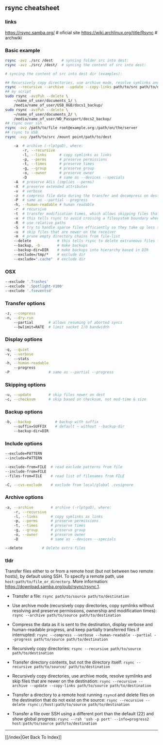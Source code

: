 ## rsync cheatsheet

### links
https://rsync.samba.org/            # oficial site
https://wiki.archlinux.org/title/Rsync  # archwiki

### Basic example

```bash
rsync -avz ./src /dest    # syncing folder src into dest:
rsync -avz ./src/ /dest/  # syncing the content of src into dest:

# syncing the content of src into dest dir (examples):

## Recursively copy directories, use archive mode, resolve symlinks and skip files that are newer on the destination:
rsync --recursive --archive --update --copy-links path/to/src path/to/dest
## my script
sudo rsync -avzPuh --delete \
    ~/name_of_user/documents_1/ \
    /media/name_of_user/USB_8GB/docs1_backup/
sudo rsync -avzPuh --delete \
    ~/name_of_user/documents_2/ \
    /media/name_of_user/WD_Passport/docs2_backup/
## rsync over ssh
rsync -avz /path/to/file root@example.org:/path/on/the/server
## rsync to USB
rsync -avp /path/to/src /mount point/path/to/dest

    -a  # archive (-rlptgoD), where:
        -r, --recursive
        -l, --links      # copy symlinks as links
        -p, --perms      # preserve permissions
        -t, --times      # preserve times
        -g, --group      # preserve group
        -o, --owner      # preserve owner
        -D               # same as --devices --specials
    -A  # preserve ACLs (implies --perms)
    -X  # preserve extended attributes
    -v  # verbose
    -z  # compress file data during the transfer and decompress on destination
    -P  # same as --partial --progress
    -h, --human-readable # human readable
    -r  # recursive
    -t  # transfer modification times, which allows skipping files that have not been modified on future uploads
    -x  # this tells rsync to avoid crossing a filesystem boundary when recursing
    -R  # use relative paths
    -S  # try to handle sparse files efficiently so they take up less space on the destination
    -u  # skip files that are newer on the receiver
    -m  # prune empty directory chains from file-list
    --delete            # this tells rsync to delete extraneous files from the receiving side (ones that aren't on the sending side)
    --backup, -b        # make backups
    --backup-dir=DIR    # make backups into hierarchy based in DIR
    --exclude=/tmp/*    # exclude dir
    --exclude=".cache"  # exclude dir
```

### OSX

```bash
--exclude '.Trashes'
--exclude '.Spotlight-V100'
--exclude '.fseventsd'
```

### Transfer options

```bash
-z, --compress
-n, --dry-run
    --partial       # allows resuming of aborted syncs
    --bwlimit=RATE  # limit socket I/O bandwidth
```

### Display options

```bash
-q, --quiet
-v, --verbose
    --stats
-h, --human-readable
    --progress
-P                  # same as --partial --progress
```

### Skipping options

```bash
-u, --update        # skip files newer on dest
-c, --checksum      # skip based on checksum, not mod-time & size
```

### Backup options

```bash
-b, --backup           # backup with suffix
    --suffix=SUFFIX    # default ~ without --backup-dir
    --backup-dir=DIR
```

### Include options

```bash
--exclude=PATTERN
--include=PATTERN
```

```bash
--exclude-from=FILE  # read exclude patterns from file
--include-from=FILE
--files-from=FILE    # read list of filenames from FILE
```

```bash
-C, --cvs-exclude    # exclude from local/global .cvsignore
```

### Archive options

```bash
-a, --archive        # archive (-rlptgoD), where:
    -r, --recursive
    -l, --links      # copy symlinks as links
    -p, --perms      # preserve permissions
    -t, --times      # preserve times
    -g, --group      # preserve group
    -o, --owner      # preserve owner
    -D               # same as --devices --specials
```

```bash
--delete         # Delete extra files
```

### tldr

Transfer files either to or from a remote host (but not between two remote hosts), by default using SSH.
To specify a remote path, use `host:path/to/file_or_directory`.
More information: https://download.samba.org/pub/rsync/rsync.1.

- Transfer a file:
`rsync path/to/source path/to/destination`

- Use archive mode (recursively copy directories, copy symlinks without resolving and preserve permissions, ownership and modification times):
`rsync --archive path/to/source path/to/destination`

- Compress the data as it is sent to the destination, display verbose and human-readable progress, and keep partially transferred files if interrupted:
`rsync --compress --verbose --human-readable --partial --progress path/to/source path/to/destination`

- Recursively copy directories:
`rsync --recursive path/to/source path/to/destination`

- Transfer directory contents, but not the directory itself:
`rsync --recursive path/to/source/ path/to/destination`

- Recursively copy directories, use archive mode, resolve symlinks and skip files that are newer on the destination:
`rsync --recursive --archive --update --copy-links path/to/source path/to/destination`

- Transfer a directory to a remote host running `rsyncd` and delete files on the destination that do not exist on the source:
`rsync --recursive --delete rsync://host:path/to/source path/to/destination`

- Transfer a file over SSH using a different port than the default (22) and show global progress:
`rsync --rsh 'ssh -p port' --info=progress2 host:path/to/source path/to/destination`


---

[[/index|Get Back To Index]]

